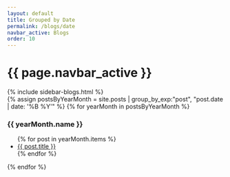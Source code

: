 ```yaml
---
layout: default
title: Grouped by Date
permalink: /blogs/date
navbar_active: Blogs
order: 10
---
```


<div class="container">
  <div class="row">
    <h1 class="page-title">{{ page.navbar_active }}</h1>
  </div>
  <div class="row">
    <div class="col-sm-12 col-md-3">
      {% include sidebar-blogs.html %}
    </div>
    <div class="col-sm-12 col-md-9 blogs">
      {% assign postsByYearMonth = site.posts | group_by_exp:"post", "post.date | date: '%B %Y'"  %}
      {% for yearMonth in postsByYearMonth %}
        <h3>{{ yearMonth.name }}</h3>
          <ul>
            {% for post in yearMonth.items %}
              <li><a href="{{ post.url }}">{{ post.title }}</a></li>
            {% endfor %}
          </ul>
      {% endfor %}
    </div>
  </div>
</div>
